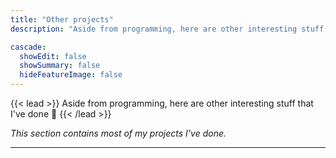 ```yaml
---
title: "Other projects"
description: "Aside from programming, here are other interesting stuff that I've done"

cascade:
  showEdit: false
  showSummary: false
  hideFeatureImage: false
---
```


{{< lead >}}
Aside from programming, here are other interesting stuff that I've done :ribbon:
{{< /lead >}}

_This section contains most of my projects I've done._

---
